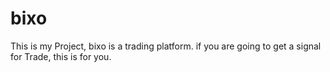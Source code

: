 # bixo
This is my Project, bixo is a trading platform.
if you are going to get a signal for Trade, this is for you.
